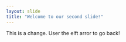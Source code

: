 ```yaml
---
layout: slide
title: "Welcome to our second slide!"
---
```

This is a change.
User the elft arror to go back!
